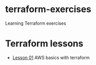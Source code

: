 # terraform-exercises
Learning Terraform exercises


# Terraform lessons

* [Lesson 01](https://github.com/mn3m0nic/terraform-exercises/tree/master/lesson01) AWS basics with terraform
